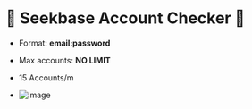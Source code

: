 # 👀 Seekbase Account Checker 👀

- Format: **email:password**
- Max accounts: **NO LIMIT**
- 15 Accounts/m

- ![image](https://github.com/user-attachments/assets/82bf9f94-4196-452c-8a91-21ae6f9b6264)
